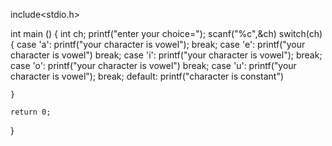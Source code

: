 include<stdio.h>

int main ()
{
    int ch;
    printf("enter your choice=");
    scanf("%c",&ch)
    switch(ch)
    {
     case 'a':
          printf("your character is vowel");
          break;
     case 'e':
           printf("your character is vowel")
           break;
     case 'i':
           printf("your character is vowel");
           break;
     case 'o':
          printf("your character is vowel")
          break;
     case 'u':
          printf("your character is vowel");
          break;
        default: printf("character is constant")
    
    }
    
    return 0;
}
